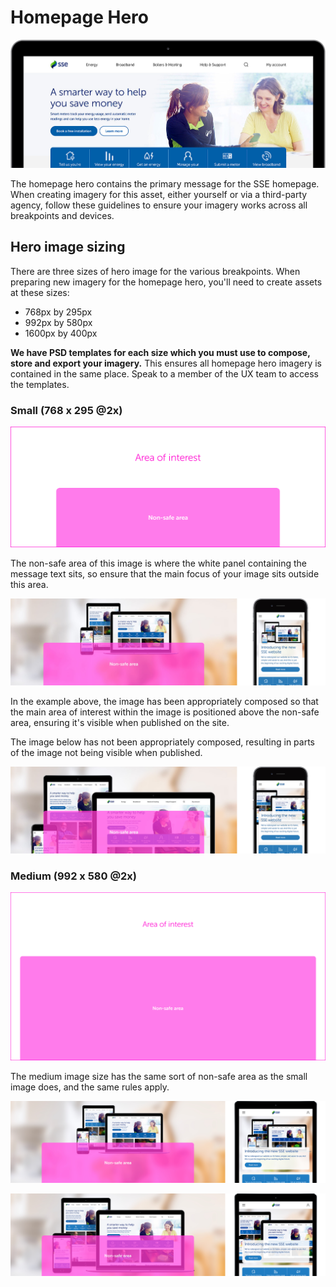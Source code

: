 # Homepage Hero

![](../../../.gitbook/assets/homepage_hero.jpg)

The homepage hero contains the primary message for the SSE homepage. When creating imagery for this asset, either yourself or via a third-party agency, follow these guidelines to ensure your imagery works across all breakpoints and devices.

## Hero image sizing

There are three sizes of hero image for the various breakpoints. When preparing new imagery for the homepage hero, you'll need to create assets at these sizes:

* 768px by 295px
* 992px by 580px
* 1600px by 400px

**We have PSD templates for each size which you must use to compose, store and export your imagery.** This ensures all homepage hero imagery is contained in the same place. Speak to a member of the UX team to access the templates.

### Small \(768 x 295 @2x\)

![](../../../.gitbook/assets/homepage-hero-small-spec.png)

The non-safe area of this image is where the white panel containing the message  text sits, so ensure that the main focus of your image sits outside this area.

![](../../../.gitbook/assets/homepage-hero-small-ok.jpg)

In the example above, the image has been appropriately composed so that the main area of interest within the image is positioned above the non-safe area, ensuring it's visible when published on the site. 

The image below has not been appropriately composed, resulting in parts of the image not being visible when published.

![](../../../.gitbook/assets/homepage-hero-small-not-ok.jpg)

### Medium \(992 x 580 @2x\)

![](../../../.gitbook/assets/homepage-hero-medium-spec.png)

The medium image size has the same sort of non-safe area as the small image does, and the same rules apply.

![Area of focus is outside the non-safe area.](../../../.gitbook/assets/homepage-hero-medium-ok.jpg)

![Area of focus is not outside the non-safe area.](../../../.gitbook/assets/homepage-hero-medium-not-ok.jpg)

